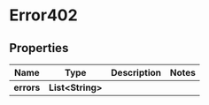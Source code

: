 

# Error402

## Properties

Name | Type | Description | Notes
------------ | ------------- | ------------- | -------------
**errors** | **List&lt;String&gt;** |  | 



